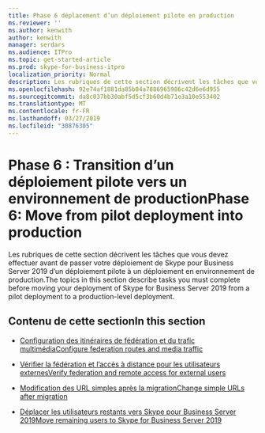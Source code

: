 ```yaml
---
title: Phase 6 déplacement d’un déploiement pilote en production
ms.reviewer: ''
ms.author: kenwith
author: kenwith
manager: serdars
ms.audience: ITPro
ms.topic: get-started-article
ms.prod: skype-for-business-itpro
localization_priority: Normal
description: Les rubriques de cette section décrivent les tâches que vous devez effectuer avant de faire passer votre déploiement de Skype pour Business Server 2019 d’un déploiement pilote à un déploiement en environnement de production.
ms.openlocfilehash: 92e74af1881da85b84a7886965986c42d6e6d955
ms.sourcegitcommit: da8c037bb30abf5d5cf3b60d4b71e3a10e553402
ms.translationtype: MT
ms.contentlocale: fr-FR
ms.lasthandoff: 03/27/2019
ms.locfileid: "30876305"
---
```

# <a name="phase-6-move-from-pilot-deployment-into-production"></a><span data-ttu-id="7f721-103">Phase 6 : Transition d’un déploiement pilote vers un environnement de production</span><span class="sxs-lookup"><span data-stu-id="7f721-103">Phase 6: Move from pilot deployment into production</span></span>

<span data-ttu-id="7f721-104">Les rubriques de cette section décrivent les tâches que vous devez effectuer avant de passer votre déploiement de Skype pour Business Server 2019 d’un déploiement pilote à un déploiement en environnement de production.</span><span class="sxs-lookup"><span data-stu-id="7f721-104">The topics in this section describe tasks you must complete before moving your deployment of Skype for Business Server 2019 from a pilot deployment to a production-level deployment.</span></span>
  
## <a name="in-this-section"></a><span data-ttu-id="7f721-105">Contenu de cette section</span><span class="sxs-lookup"><span data-stu-id="7f721-105">In this section</span></span>

- [<span data-ttu-id="7f721-106">Configuration des itinéraires de fédération et du trafic multimédia</span><span class="sxs-lookup"><span data-stu-id="7f721-106">Configure federation routes and media traffic</span></span>](configure-federation-routes-and-media-traffic.md)
    
- [<span data-ttu-id="7f721-107">Vérifier la fédération et l’accès à distance pour les utilisateurs externes</span><span class="sxs-lookup"><span data-stu-id="7f721-107">Verify federation and remote access for external users</span></span>](verify-federation-and-remote-access-for-external-users.md)
    
- [<span data-ttu-id="7f721-108">Modification des URL simples après la migration</span><span class="sxs-lookup"><span data-stu-id="7f721-108">Change simple URLs after migration</span></span>](change-simple-urls-after-migration.md)
    
- [<span data-ttu-id="7f721-109">Déplacer les utilisateurs restants vers Skype pour Business Server 2019</span><span class="sxs-lookup"><span data-stu-id="7f721-109">Move remaining users to Skype for Business Server 2019</span></span>](move-remaining-users.md)
    


